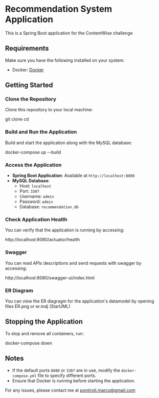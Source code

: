 # Recommendation System Application

This is a Spring Boot application for the ContentWise challenge
## Requirements

Make sure you have the following installed on your system:
- Docker: [Docker](https://www.docker.com/)

## Getting Started

### Clone the Repository
Clone this repository to your local machine:

git clone <repository-url>
cd <repository-name>


### Build and Run the Application
Build and start the application along with the MySQL database:

docker-compose up --build


### Access the Application
- **Spring Boot Application**: Available at `http://localhost:8080`
- **MySQL Database**:
  - Host: `localhost`
  - Port: `3307`
  - Username: `admin`
  - Password: `admin`
  - Database: `recommendation_db`

### Check Application Health
You can verify that the application is running by accessing:

http://localhost:8080/actuator/health

### Swagger
You can read APIs descriptions and send requests with swagger by accessing:

http://localhost:8080/swagger-ui/index.html

### ER Diagram

You can view the ER diagragm for the application's datamodel by opening files ER.png or er.mdj (StarUML)

## Stopping the Application
To stop and remove all containers, run:

docker-compose down


## Notes
- If the default ports `8080` or `3307` are in use, modify the `docker-compose.yml` file to specify different ports.
- Ensure that Docker is running before starting the application.

For any issues, please contact me at pontiroli.marco@gmail.com

